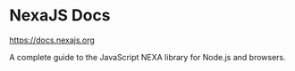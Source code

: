 # NexaJS Docs

https://docs.nexajs.org

A complete guide to the JavaScript NEXA library for Node.js and browsers.

